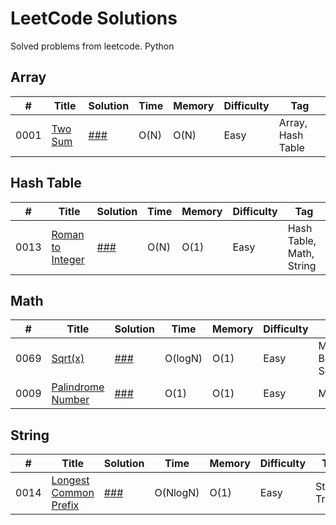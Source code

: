 # LeetCode Solutions
Solved problems from leetcode. Python

## Array
|  #  | Title                                    | Solution                  |  Time        | Memory | Difficulty    | Tag          |
|-----|------------------------------------------|---------------------------| ------------ |--------| ------------- |--------------|
0001 | [Two Sum](leetcode.com/problems/two-sum) | [###](./Array/Two-Sum.py) | O(N) | O(N)   | Easy | Array, Hash Table|


## Hash Table
|  #  | Title                                    | Solution                       |  Time        | Memory | Difficulty    | Tag          |
|-----|------------------------------------------|--------------------------------| ------------ |--------| ------------- |--------------|
0013 | [Roman to Integer](leetcode.com/problems/roman-to-integer) | [###](./Hash-Table/Roman-to-Integer.py) | O(N) | O(1)   | Easy | Hash Table, Math, String|


## Math
|  #  | Title           | Solution                           | Time    | Memory          | Difficulty    | Tag         |
|-----|---------------- |------------------------------------|---------| --------------- | ------------- |-------------|
0069 | [Sqrt(x)](leetcode.com/problems/sqrtx) | [###](./Math/Sqrt(x).py)           | O(logN) | O(1) | Easy | Math, Binary Search|
0009 | [Palindrome Number](leetcode.com/problems/palindrome-number) | [###](./Math/Palindrome-Number.py) | O(1)    | O(1) | Easy | Math|


## String
|  #  | Title                                    | Solution                            | Time     | Memory | Difficulty    | Tag          |
|-----|------------------------------------------|-------------------------------------|----------|--------| ------------- |--------------|
0014 | [Longest Common Prefix](leetcode.com/problems/longest-common-prefix) | [###](./String/Longest-Common-Prefix.py) | O(NlogN) | O(1)   | Easy | String, Trie|